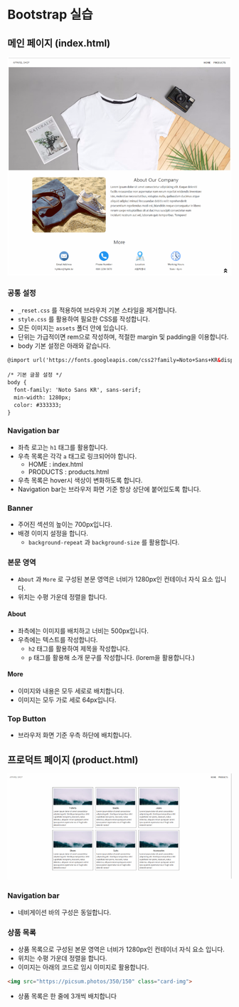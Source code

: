 # Bootstrap 실습
## 메인 페이지 (index.html)
![index](web_practice_0902.assets/index.PNG)
### 공통 설정
- `_reset.css` 를 적용하여 브라우저 기본 스타일을 제거합니다.
- `style.css` 를 활용하여 필요한 CSS를 작성합니다.
- 모든 이미지는 `assets` 폴더 안에 있습니다.
- 단위는 가급적이면 rem으로 작성하며, 적절한 margin 및 padding을 이용합니다.
- body 기본 설정은 아래와 같습니다.

```html
@import url('https://fonts.googleapis.com/css2?family=Noto+Sans+KR&display=swap');

/* 기본 글꼴 설정 */
body {
  font-family: 'Noto Sans KR', sans-serif;
  min-width: 1280px;
  color: #333333;
}
```

### Navigation bar
- 좌측 로고는 `h1` 태그를 활용합니다.
- 우측 목록은 각각 `a` 태그로 링크되어야 합니다.
  - HOME : index.html
  - PRODUCTS : products.html
- 우측 목록은 hover시 색상이 변화하도록 합니다.
- Navigation bar는 브라우저 화면 기준 항상 상단에 붙어있도록 합니다.
### Banner
- 주어진 섹션의 높이는 700px입니다.
- 배경 이미지 설정을 합니다.
  - `background-repeat` 과 `background-size` 를 활용합니다.
### 본문 영역
- `About` 과 `More` 로 구성된 본문 영역은 너비가 1280px인 컨테이너 자식 요소 입니다.
- 위치는 수평 가운데 정렬을 합니다.
#### About
- 좌측에는 이미지를 배치하고 너비는 500px입니다.
- 우측에는 텍스트를 작성합니다.
  - `h2` 태그를 활용하여 제목을 작성합니다.
  - `p` 태그를 활용해 소개 문구를 작성합니다. (lorem을 활용합니다.)
#### More
- 이미지와 내용은 모두 세로로 배치합니다.
- 이미지는 모두 가로 세로 64px입니다.
### Top Button
- 브라우저 화면 기준 우측 하단에 배치합니다.
## 프로덕트 페이지 (product.html)
![product](web_practice_0902.assets/product.PNG)
### Navigation bar
- 네비게이션 바의 구성은 동일합니다.
### 상품 목록
- 상품 목록으로 구성된 본문 영역은 너비가 1280px인 컨테이너 자식 요소 입니다.
- 위치는 수평 가운데 정렬을 합니다.
- 이미지는 아래의 코드로 임시 이미지로 활용합니다.
```html
<img src="https://picsum.photos/350/150" class="card-img">
```
- 상품 목록은 한 줄에 3개씩 배치합니다